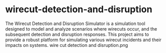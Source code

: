 # wirecut-detection-and-disruption
The Wirecut Detection and Disruption Simulator is a simulation tool designed to model and analyze scenarios where wirecuts occur, and the subsequent detection and disruption responses. This project aims to provide a robust platform for simulating various wirecut incidents and their impacts on systems.
wire cut detection and disruption.png

